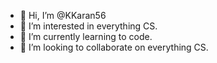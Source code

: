 - 👋 Hi, I’m @KKaran56
- 👀 I’m interested in everything CS.
- 🌱 I’m currently learning to code.
- 💞️ I’m looking to collaborate on everything CS.

